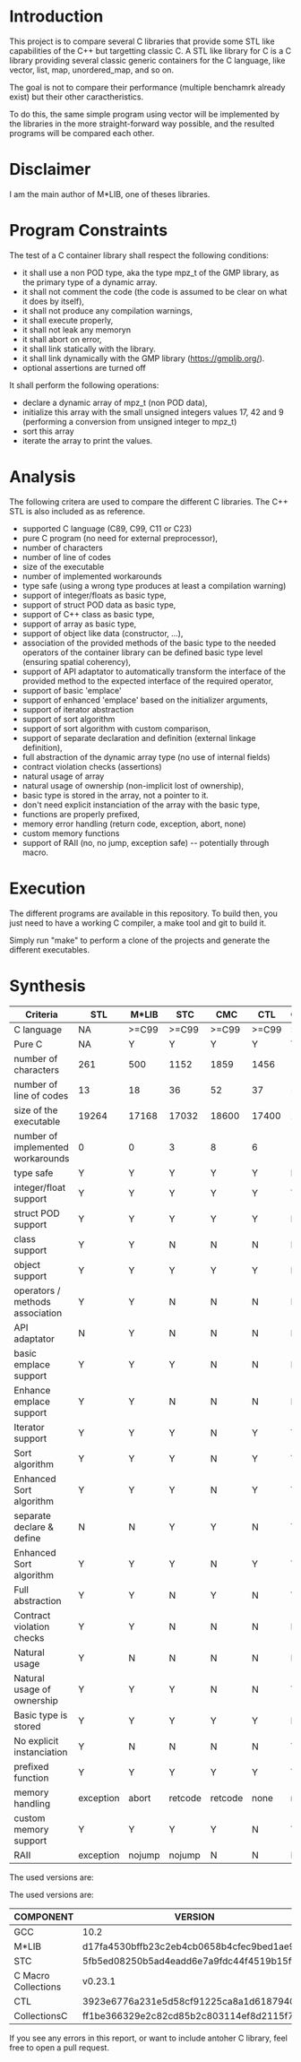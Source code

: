 # Introduction

This project is to compare several C libraries
that provide some STL like capabilities of the C++ but targetting classic C.
A STL like library for C is a C library providing several classic generic containers for the C language,
like vector, list, map, unordered_map, and so on.

The goal is not to compare their performance (multiple benchamrk already exist) but their other caractheristics.

To do this, the same simple program using vector will be implemented by the libraries
in the more straight-forward way possible,
and the resulted programs will be compared each other.


# Disclaimer

I am the main author of M\*LIB, one of theses libraries.


# Program Constraints

The test of a C container library shall respect the following conditions:

* it shall use a non POD type, aka the type mpz\_t of the GMP library, as the primary type of a dynamic array.
* it shall not comment the code (the code is assumed to be clear on what it does by itself),
* it shall not produce any compilation warnings,
* it shall execute properly,
* it shall not leak any memoryn
* it shall abort on error,
* it shall link statically with the library.
* it shall link dynamically with the GMP library (https://gmplib.org/).
* optional assertions are turned off

It shall perform the following operations:

* declare a dynamic array of mpz_t (non POD data),
* initialize this array with the small unsigned integers values 17, 42 and 9 (performing a conversion from unsigned integer to mpz_t)
* sort this array
* iterate the array to print the values.


# Analysis

The following critera are used to compare the different C libraries. The C++ STL is also included as as reference.

* supported C language (C89, C99, C11 or C23)
* pure C program (no need for external preprocessor),
* number of characters
* number of line of codes
* size of the executable
* number of implemented workarounds
* type safe (using a wrong type produces at least a compilation warning)
* support of integer/floats as basic type,
* support of struct POD data as basic type,
* support of C++ class as basic type,
* support of array as basic type,
* support of object like data (constructor, ...),
* association of the provided methods of the basic type to the needed operators of the container library can be defined basic type level (ensuring spatial coherency),
* support of API adaptator to automatically transform the interface of the provided method to the expected interface of the required operator, 
* support of basic 'emplace'
* support of enhanced 'emplace' based on the initializer arguments,
* support of iterator abstraction
* support of sort algorithm
* support of sort algorithm with custom comparison,
* support of separate declaration and definition (external linkage definition),
* full abstraction of the dynamic array type (no use of internal fields)
* contract violation checks (assertions)
* natural usage of array
* natural usage of ownership (non-implicit lost of ownership),
* basic type is stored in the array, not a pointer to it.
* don't need explicit instanciation of the array with the basic type,
* functions are properly prefixed,
* memory error handling (return code, exception, abort, none)
* custom memory functions
* support of RAII (no, no jump, exception safe) -- potentially through macro.


# Execution

The different programs are available in this repository.
To build then, you just need to have
a working C compiler, a make tool and git
to build it.

Simply run "make" to perform a clone of the projects
and generate the different executables.


# Synthesis

| Criteria                          | STL       | M*LIB  | STC     | CMC     | CTL   | CollectionsC |
|-----------------------------------|-----------|--------|---------|---------|-------|--------------|
| C language                        | NA        | >=C99  | >=C99   | >=C99   | >=C99 | >= C99       |
| Pure C                            | NA        | Y      | Y       | Y       | Y     | Y            |
| number of characters              | 261       | 500    | 1152    | 1859    | 1456  | 1288         |
| number of line of codes           | 13        | 18     | 36      | 52      | 37    | 58           |
| size of the executable            | 19264     | 17168  | 17032   | 18600   | 17400 | 23192        |
| number of implemented workarounds | 0         | 0      | 3       | 8       | 6     | 1            |
| type safe                         | Y         | Y      | Y       | Y       | Y     | N            |
| integer/float support             | Y         | Y      | Y       | Y       | Y     | Y            |
| struct POD support                | Y         | Y      | Y       | Y       | Y     | N            |
| class support                     | Y         | Y      | N       | N       | N     | N            |
| object support                    | Y         | Y      | Y       | Y       | Y     | N            |
| operators / methods association   | Y         | Y      | N       | N       | N     | N            |
| API adaptator                     | N         | Y      | N       | N       | N     | N            |
| basic emplace support             | Y         | Y      | Y       | N       | N     | N            |
| Enhance emplace support           | Y         | Y      | N       | N       | N     | N            |
| Iterator support                  | Y         | Y      | Y       | N       | Y     | Y            |
| Sort algorithm                    | Y         | Y      | Y       | N       | Y     | Y            |
| Enhanced Sort algorithm           | Y         | Y      | Y       | N       | Y     | Y            |
| separate declare & define         | N         | N      | Y       | Y       | N     | Y            |
| Enhanced Sort algorithm           | Y         | Y      | Y       | N       | Y     | Y            |
| Full abstraction                  | Y         | Y      | N       | Y       | N     | Y            |
| Contract violation checks         | Y         | Y      | N       | N       | N     | N            |
| Natural usage                     | Y         | N      | N       | N       | N     | N            |
| Natural usage of ownership        | Y         | Y      | Y       | N       | N     | Y            |
| Basic type is stored              | Y         | Y      | Y       | Y       | Y     | N            |
| No explicit instanciation         | Y         | N      | N       | N       | N     | Y            |
| prefixed function                 | Y         | Y      | Y       | Y       | Y     | Y            |
| memory handling                   | exception | abort  | retcode | retcode | none  | retcode      |
| custom memory support             | Y         | Y      | Y       | Y       | N     | Y            |
| RAII                              | exception | nojump | nojump  | N       | N     | N            |

The used versions are:


The used versions are:

COMPONENT      | VERSION
---------------|-----------------------------------------
GCC            | 10.2
M\*LIB         | d17fa4530bffb23c2eb4cb0658b4cfec9bed1ae9
STC            | 5fb5ed08250b5ad4eadd6e7a9fdc44f4519b15ff
C Macro Collections | v0.23.1
CTL            | 3923e6776a231e5d58cf91225ca8a1d61879401b
CollectionsC   | ff1be366329e2c82cd85b2c803114ef8d2115f7f

If you see any errors in this report,
or want to include antoher C library,
feel free to open a pull request.

